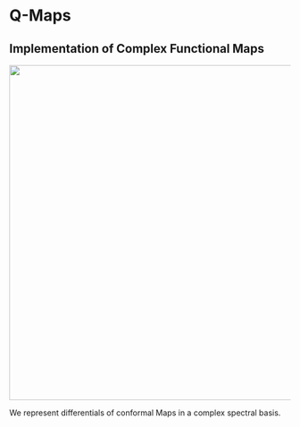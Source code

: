 # Q-Maps

## Implementation of Complex Functional Maps

<p align="center">
<img src="https://github.com/nicolasdonati/QMaps/blob/master/images/TEASER.png" width="600">
</p>

We represent differentials of conformal Maps in a complex spectral basis.


